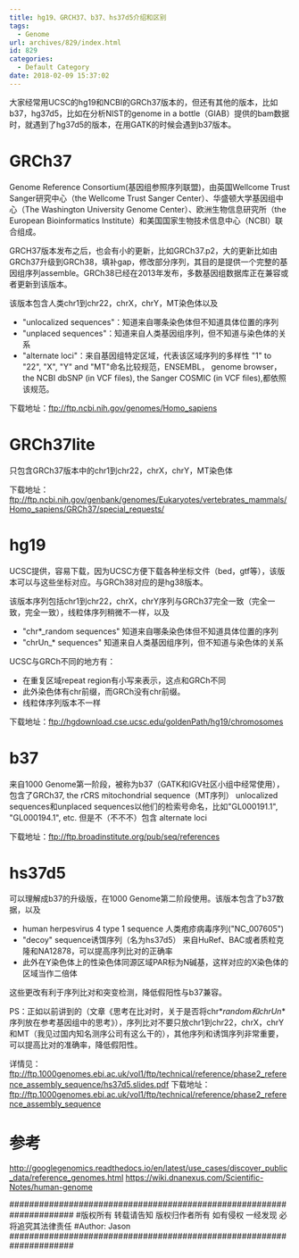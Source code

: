 ```yaml
---
title: hg19、GRCH37、b37、hs37d5介绍和区别
tags:
  - Genome
url: archives/829/index.html
id: 829
categories:
  - Default Category
date: 2018-02-09 15:37:02
---
```



大家经常用UCSC的hg19和NCBI的GRCh37版本的，但还有其他的版本，比如b37，hg37d5，比如在分析NIST的genome in a bottle（GIAB）提供的bam数据时，就遇到了hg37d5的版本，在用GATK的时候会遇到b37版本。

# GRCh37

Genome Reference Consortium(基因组参照序列联盟)，由英国Wellcome Trust Sanger研究中心（the Wellcome Trust Sanger Center）、华盛顿大学基因组中心（The Washington University Genome Center）、欧洲生物信息研究所（the European Bioinformatics Institute）和美国国家生物技术信息中心（NCBI）联合组成。

GRCH37版本发布之后，也会有小的更新，比如GRCh37.p2，大的更新比如由GRCh37升级到GRCh38，填补gap，修改部分序列，其目的是提供一个完整的基因组序列assemble。GRCh38已经在2013年发布，多数基因组数据库正在兼容或者更新到该版本。

该版本包含人类chr1到chr22，chrX，chrY，MT染色体以及

*   "unlocalized sequences"：知道来自哪条染色体但不知道具体位置的序列
*   "unplaced sequences"：知道来自人类基因组序列，但不知道与染色体的关系
*   "alternate loci"：来自基因组特定区域，代表该区域序列的多样性
"1" to "22", "X", "Y" and "MT"命名比较规范，ENSEMBL， genome browser， the NCBI dbSNP (in VCF files), the Sanger COSMIC (in VCF files),都依照该规范。

下载地址：ftp://ftp.ncbi.nih.gov/genomes/Homo_sapiens

# GRCh37lite

只包含GRCh37版本中的chr1到chr22，chrX，chrY，MT染色体

下载地址：ftp://ftp.ncbi.nih.gov/genbank/genomes/Eukaryotes/vertebrates_mammals/Homo_sapiens/GRCh37/special_requests/

# hg19

UCSC提供，容易下载，因为UCSC方便下载各种坐标文件（bed，gtf等），该版本可以与这些坐标对应。与GRCh38对应的是hg38版本。

该版本序列包括chr1到chr22，chrX，chrY序列与GRCh37完全一致（完全一致，完全一致），线粒体序列稍微不一样，以及
- "chr*_random sequences" 知道来自哪条染色体但不知道具体位置的序列
- "chrUn_* sequences" 知道来自人类基因组序列，但不知道与染色体的关系

UCSC与GRCh不同的地方有：
- 在重复区域repeat region有小写来表示，这点和GRCh不同
- 此外染色体有chr前缀，而GRCh没有chr前缀。
- 线粒体序列版本不一样

下载地址：ftp://hgdownload.cse.ucsc.edu/goldenPath/hg19/chromosomes

# b37

来自1000 Genome第一阶段，被称为b37（GATK和IGV社区小组中经常使用），包含了GRCh37, the rCRS mitochondrial sequence（MT序列）
unlocalized sequences和unplaced sequences以他们的检索号命名，比如"GL000191.1", "GL000194.1", etc.
但是不（不不不）包含 alternate loci

下载地址：ftp://ftp.broadinstitute.org/pub/seq/references

# hs37d5

可以理解成b37的升级版，在1000 Genome第二阶段使用。该版本包含了b37数据，以及
- human herpesvirus 4 type 1 sequence 人类疱疹病毒序列("NC_007605") 
- "decoy" sequence诱饵序列（名为hs37d5） 来自HuRef、BAC或者质粒克隆和NA12878，可以提高序列比对的正确率 
- 此外在Y染色体上的性染色体同源区域PAR标为N碱基，这样对应的X染色体的区域当作二倍体 

这些更改有利于序列比对和突变检测，降低假阳性与b37兼容。

PS：正如以前讲到的（文章《思考在比对时，关于是否将chr*_random和chrUn_*序列放在参考基因组中的思考》），序列比对不要只放chr1到chr22，chrX，chrY和MT（我见过国内知名测序公司有这么干的），其他序列和诱饵序列非常重要，可以提高比对的准确率，降低假阳性。

详情见：ftp://ftp.1000genomes.ebi.ac.uk/vol1/ftp/technical/reference/phase2_reference_assembly_sequence/hs37d5.slides.pdf
下载地址：ftp://ftp.1000genomes.ebi.ac.uk/vol1/ftp/technical/reference/phase2_reference_assembly_sequence

# 参考

http://googlegenomics.readthedocs.io/en/latest/use_cases/discover_public_data/reference_genomes.html
https://wiki.dnanexus.com/Scientific-Notes/human-genome

\#####################################################################
\#版权所有 转载请告知 版权归作者所有 如有侵权 一经发现 必将追究其法律责任
\#Author: Jason
\#####################################################################